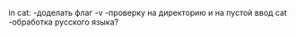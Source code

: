 in cat:
-доделать флаг -v
-проверку на директорию и на пустой ввод cat 
-обработка русского языка? 
